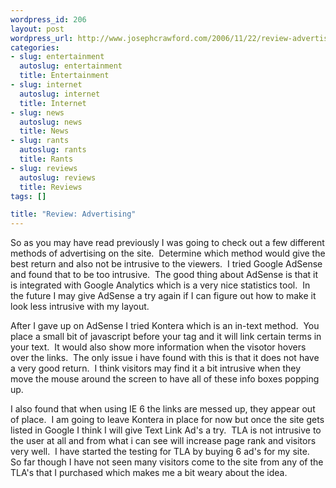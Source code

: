 ```yaml
--- 
wordpress_id: 206
layout: post
wordpress_url: http://www.josephcrawford.com/2006/11/22/review-advertising/
categories: 
- slug: entertainment
  autoslug: entertainment
  title: Entertainment
- slug: internet
  autoslug: internet
  title: Internet
- slug: news
  autoslug: news
  title: News
- slug: rants
  autoslug: rants
  title: Rants
- slug: reviews
  autoslug: reviews
  title: Reviews
tags: []

title: "Review: Advertising"
---
```


So as you may have read previously I was going to check out a few different methods of advertising on the site.  Determine which method would give the best return and also not be intrusive to the viewers.  I tried Google AdSense and found that to be too intrusive.  The good thing about AdSense is that it is integrated with Google Analytics which is a very nice statistics tool.  In the future I may give AdSense a try again if I can figure out how to make it look less intrusive with my layout.

After I gave up on AdSense I tried Kontera which is an in-text method.  You place a small bit of javascript before your <body> tag and it will link certain terms in your text.  It would also show more information when the visotor hovers over the links.  The only issue i have found with this is that it does not have a very good return.  I think visitors may find it a bit intrusive when they move the mouse around the screen to have all of these info boxes popping up.
</body>
I also found that when using IE 6 the links are messed up, they appear out of place.  I am going to leave Kontera in place for now but once the site gets listed in Google I think I will give Text Link Ad's a try.  TLA is not intrusive to the user at all and from what i can see will increase page rank and visitors very well.  I have started the testing for TLA by buying 6 ad's for my site.  So far though I have not seen many visitors come to the site from any of the TLA's that I purchased which makes me a bit weary about the idea.
